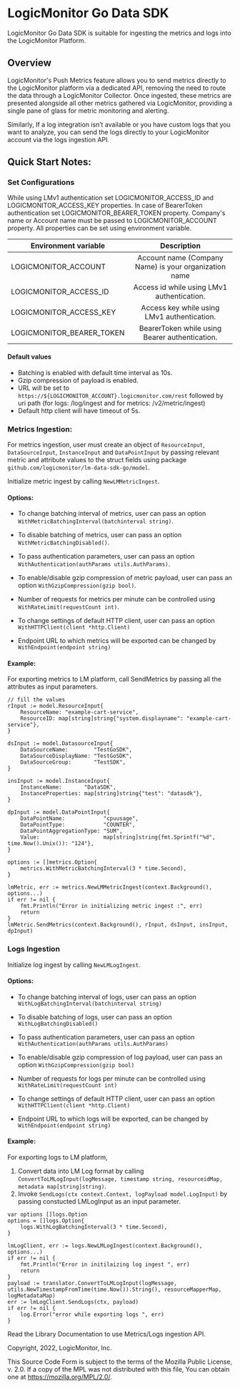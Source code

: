 # LogicMonitor Go Data SDK

LogicMonitor Go Data SDK is suitable for ingesting the metrics and logs into the LogicMonitor Platform.

## Overview
LogicMonitor's Push Metrics feature allows you to send metrics directly to the LogicMonitor platform via a dedicated API, removing the need to route the data through a LogicMonitor Collector. Once ingested, these metrics are presented alongside all other metrics gathered via LogicMonitor, providing a single pane of glass for metric monitoring and alerting.

Similarly, If a log integration isn’t available or you have custom logs that you want to analyze, you can send the logs directly to your LogicMonitor account via the logs ingestion API.

## Quick Start Notes:

### Set Configurations
While using LMv1 authentication set LOGICMONITOR_ACCESS_ID and LOGICMONITOR_ACCESS_KEY properties.
In case of BearerToken authentication set LOGICMONITOR_BEARER_TOKEN property. 
Company's name or Account name must be passed to LOGICMONITOR_ACCOUNT property. 
All properties can be set using environment variable.

| Environment variable |	Description |
| -------------------- |:--------------:|
|   LOGICMONITOR_ACCOUNT         |	Account name (Company Name) is your organization name |
|   LOGICMONITOR_ACCESS_ID       |	Access id while using LMv1 authentication.|
|   LOGICMONITOR_ACCESS_KEY      |	Access key while using LMv1 authentication.|
|   LOGICMONITOR_BEARER_TOKEN    |	BearerToken while using Bearer authentication.|

#### Default values

- Batching is enabled with default time interval as 10s.
- Gzip compression of payload is enabled.
- URL will be set to `https://${LOGICMONITOR_ACCOUNT}.logicmonitor.com/rest` followed by uri path (for logs: /log/ingest and for metrics: /v2/metric/ingest)
- Default http client will have timeout of 5s.

### Metrics Ingestion:
For metrics ingestion, user must create an object of `ResourceInput`, `DataSourceInput`, `InstanceInput` and `DataPointInput` by passing relevant metric and attribute values to the struct fields using package `github.com/logicmonitor/lm-data-sdk-go/model`.

Initialize metric ingest by calling `NewLMMetricIngest`. 

#### Options:

- To change batching interval of metrics, user can pass an option `WithMetricBatchingInterval(batchinterval string)`.

- To disable batching of metrics, user can pass an option `WithMetricBatchingDisabled()`.

- To pass authentication parameters, user can pass an option `WithAuthentication(authParams utils.AuthParams)`.

- To enable/disable gzip compression of metric payload, user can pass an option `WithGzipCompression(gzip bool)`.

- Number of requests for metrics per minute can be controlled using `WithRateLimit(requestCount int)`.

- To change settings of default HTTP client, user can pass an option `WithHTTPClient(client *http.Client)`

- Endpoint URL to which metrics will be exported can be changed by `WithEndpoint(endpoint string)` 

#### Example:

For exporting metrics to LM platform, call SendMetrics by passing all the attributes as input parameters.

    // fill the values
	rInput := model.ResourceInput{
		ResourceName: "example-cart-service",
		ResourceID: map[string]string{"system.displayname": "example-cart-service"},
	}

	dsInput := model.DatasourceInput{
		DataSourceName:        "TestGoSDK",
		DataSourceDisplayName: "TestGoSDK",
		DataSourceGroup:       "TestSDK",
	}

	insInput := model.InstanceInput{
		InstanceName:       "DataSDK",
		InstanceProperties: map[string]string{"test": "datasdk"},
	}

	dpInput := model.DataPointInput{
		DataPointName:            "cpuusage",
		DataPointType:            "COUNTER",
		DataPointAggregationType: "SUM",
		Value:                    map[string]string{fmt.Sprintf("%d", time.Now().Unix()): "124"},
	}

	options := []metrics.Option{
		metrics.WithMetricBatchingInterval(3 * time.Second),
	}

	lmMetric, err := metrics.NewLMMetricIngest(context.Background(), options...)
	if err != nil {
		fmt.Println("Error in initializing metric ingest :", err)
		return
	}
	lmMetric.SendMetrics(context.Background(), rInput, dsInput, insInput, dpInput)

### Logs Ingestion

Initialize log ingest by calling `NewLMLogIngest`. 

#### Options:

- To change batching interval of logs, user can pass an option `WithLogBatchingInterval(batchinterval string)`

- To disable batching of logs, user can pass an option `WithLogBatchingDisabled()`

- To pass authentication parameters, user can pass an option `WithAuthentication(authParams utils.AuthParams)`

- To enable/disable gzip compression of log payload, user can pass an option `WithGzipCompression(gzip bool)`

- Number of requests for logs per minute can be controlled using `WithRateLimit(requestCount int)`

- To change settings of default HTTP client, user can pass an option `WithHTTPClient(client *http.Client)`

- Endpoint URL to which logs will be exported, can be changed by `WithEndpoint(endpoint string)` 

#### Example:

For exporting logs to LM platform, 
1. Convert data into LM Log format by calling `ConvertToLMLogInput(logMessage, timestamp string, resourceidMap, metadata map[string]string)`. 
2. Invoke `SendLogs(ctx context.Context, logPayload model.LogInput)` by passing constucted LMLogInput as an input parameter.

```
var options []logs.Option
options = []logs.Option{
	logs.WithLogBatchingInterval(3 * time.Second),
}

lmLogClient, err := logs.NewLMLogIngest(context.Background(), options...)
if err != nil {
	fmt.Println("Error in initilaizing log ingest ", err)
	return
}
payload := translator.ConvertToLMLogInput(logMessage, utils.NewTimestampFromTime(time.Now()).String(), resourceMapperMap, logMetadataMap)
err := lmLogClient.SendLogs(ctx, payload)
if err != nil {
	log.Error("error while exporting logs ", err)
}
```

Read the Library Documentation to use Metrics/Logs ingestion API.


Copyright, 2022, LogicMonitor, Inc.

This Source Code Form is subject to the terms of the Mozilla Public License, v. 2.0. If a copy of the MPL was not distributed with this file, You can obtain one at https://mozilla.org/MPL/2.0/.
